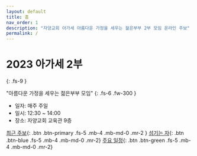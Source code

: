```yaml
---
layout: default
title: 홈
nav_order: 1 
description: "자양교회 아가세 아름다운 가정을 세우는 젊은부부 2부 모임 온라인 주보"
permalink: /
---
```


# 2023 아가세 2부
{: .fs-9 }

"아름다운 가정을 세우는 젊은부부 모임"
{: .fs-6 .fw-300 }

- 일자: 매주 주일
- 일시: 12:30 ~ 14:00
- 장소: 자양교회 교육관 9층

[최근 주보](last){: .btn .btn-primary .fs-5 .mb-4 .mb-md-0 .mr-2 }
[섬기는 자](people){: .btn .btn-blue .fs-5 .mb-4 .mb-md-0 .mr-2}
[주요 일정](schedule){: .btn .btn-green .fs-5 .mb-4 .mb-md-0 .mr-2}
